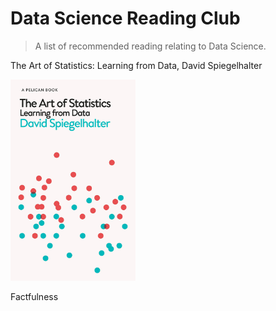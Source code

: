 # Data Science Reading Club
> A list of recommended reading relating to Data Science.

The Art of Statistics: Learning from Data, David Spiegelhalter

<img src="https://github.com/NewcastleDataScience/ReadingClub/raw/master/Cover/spiegelhalter.jpg" width="200px" />

Factfulness

